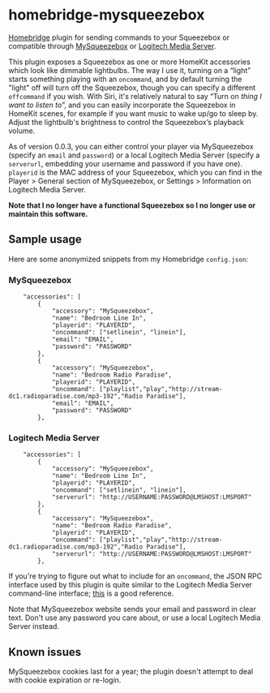 # homebridge-mysqueezebox
[Homebridge](https://github.com/nfarina/homebridge) plugin for sending commands to your Squeezebox or compatible through [MySqueezebox](http://mysqueezebox.com/) or [Logitech Media Server](http://wiki.slimdevices.com/index.php/Logitech_Media_Server").

This plugin exposes a Squeezebox as one or more HomeKit accessories which look like dimmable lightbulbs.  The way I use it, turning on a “light” starts something playing with an `oncommand`, and by default turning the "light" off will turn off the Squeezebox, though you can specify a different `offcommand` if you wish.  With Siri, it's relatively natural to say “Turn on *thing I want to listen to*”, and you can easily incorporate the Squeezebox in HomeKit scenes, for example if you want music to wake up/go to sleep by.  Adjust the lightbulb's brightness to control the Squeezebox’s playback volume.

As of version 0.0.3, you can either control your player via MySqueezebox (specify an `email` and `password`) or a local Logitech Media Server (specify a `serverurl`, embedding your username and password if you have one).  `playerid` is the MAC address of your Squeezebox, which you can find in the Player &gt; General section of MySqueezebox, or Settings &gt; Information on Logitech Media Server.

**Note that I no longer have a functional Squeezebox so I no longer use or maintain this software.**

## Sample usage

Here are some anonymized snippets from my Homebridge `config.json`:

### MySqueezebox
```
    "accessories": [
        {
            "accessory": "MySqueezebox",
            "name": "Bedroom Line In",
            "playerid": "PLAYERID",
            "oncommand": ["setlinein", "linein"],
            "email": "EMAIL",
            "password": "PASSWORD"
        },
        {
            "accessory": "MySqueezebox",
            "name": "Bedroom Radio Paradise",
            "playerid": "PLAYERID",
            "oncommand": ["playlist","play","http://stream-dc1.radioparadise.com/mp3-192","Radio Paradise"],
            "email": "EMAIL",
            "password": "PASSWORD"
        },
```

### Logitech Media Server
```
    "accessories": [
        {
            "accessory": "MySqueezebox",
            "name": "Bedroom Line In",
            "playerid": "PLAYERID",
            "oncommand": ["setlinein", "linein"],
            "serverurl": "http://USERNAME:PASSWORD@LMSHOST:LMSPORT"
        },
        {
            "accessory": "MySqueezebox",
            "name": "Bedroom Radio Paradise",
            "playerid": "PLAYERID",
            "oncommand": ["playlist","play","http://stream-dc1.radioparadise.com/mp3-192","Radio Paradise"],
            "serverurl": "http://USERNAME:PASSWORD@LMSHOST:LMSPORT"
        },
```

If you're trying to figure out what to include for an `oncommand`, the JSON RPC interface used by this plugin is quite similar to the Logitech Media Server command-line interface; [this](http://htmlpreview.github.io/?https://github.com/Logitech/slimserver/blob/public/7.9/HTML/EN/html/docs/cli-api.html#Supported%20Commands) is a good reference.

Note that MySqueezebox website sends your email and password in clear text.  Don't use any password you care about, or use a local Logitech Media Server instead.

## Known issues
MySqueezebox cookies last for a year; the plugin doesn't attempt to deal with cookie expiration or re-login.
